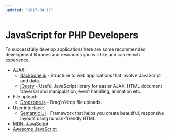 ```yaml
---
updated: "2017-04-17"
---
```


# JavaScript for PHP Developers

To successfully develop applications here are some recommended development
libraries and resources you will like and can enrich experience.

* AJAX:
  * [Backbone.js](http://backbonejs.org/) - Structure to web applications that
    involve JavaScript and data.
  * [jQuery](http://jquery.com/) - Useful JavaScript library for easier AJAX,
    HTML document traversal and manipulation, event handling, animation etc.
* File upload:
  * [Dropzone.js](http://www.dropzonejs.com/) - Drag'n'drop file uploads.
* User interface:
  * [Semantic UI](http://semantic-ui.com/) - Framework that helps you create
    beautiful, responsive layouts using human-friendly HTML.
* [MDN: JavaScript](https://developer.mozilla.org/en-US/docs/Web/JavaScript/Reference)
* [Awesome JavaScript](https://github.com/sorrycc/awesome-javascript)
